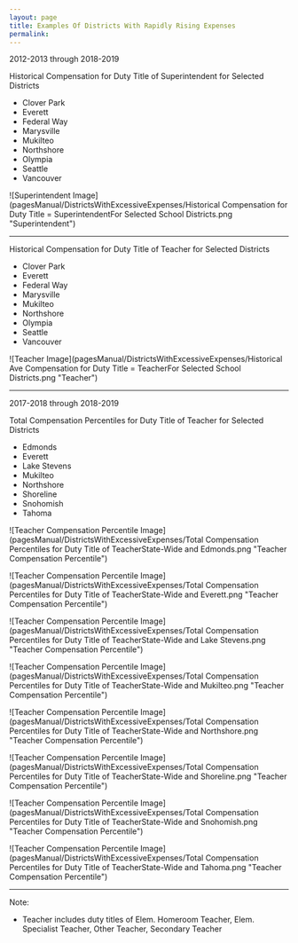 ```yaml
---
layout: page
title: Examples Of Districts With Rapidly Rising Expenses
permalink:
---
```



2012-2013 through 2018-2019


Historical Compensation for Duty Title of Superintendent for Selected Districts
- Clover Park
- Everett
- Federal Way
- Marysville
- Mukilteo
- Northshore
- Olympia
- Seattle
- Vancouver

![Superintendent Image](pagesManual/DistrictsWithExcessiveExpenses/Historical Compensation for Duty Title = SuperintendentFor Selected School Districts.png "Superintendent")

___

Historical Compensation for Duty Title of Teacher for Selected Districts
- Clover Park
- Everett
- Federal Way
- Marysville
- Mukilteo
- Northshore
- Olympia
- Seattle
- Vancouver

![Teacher Image](pagesManual/DistrictsWithExcessiveExpenses/Historical Ave Compensation for Duty Title = TeacherFor Selected School Districts.png "Teacher")

___



2017-2018 through 2018-2019


Total Compensation Percentiles for Duty Title of Teacher for Selected Districts
- Edmonds
- Everett
- Lake Stevens
- Mukilteo
- Northshore
- Shoreline
- Snohomish
- Tahoma

![Teacher Compensation Percentile Image](pagesManual/DistrictsWithExcessiveExpenses/Total Compensation Percentiles for Duty Title of TeacherState-Wide and Edmonds.png "Teacher Compensation Percentile")

![Teacher Compensation Percentile Image](pagesManual/DistrictsWithExcessiveExpenses/Total Compensation Percentiles for Duty Title of TeacherState-Wide and Everett.png "Teacher Compensation Percentile")

![Teacher Compensation Percentile Image](pagesManual/DistrictsWithExcessiveExpenses/Total Compensation Percentiles for Duty Title of TeacherState-Wide and Lake Stevens.png "Teacher Compensation Percentile")

![Teacher Compensation Percentile Image](pagesManual/DistrictsWithExcessiveExpenses/Total Compensation Percentiles for Duty Title of TeacherState-Wide and Mukilteo.png "Teacher Compensation Percentile")

![Teacher Compensation Percentile Image](pagesManual/DistrictsWithExcessiveExpenses/Total Compensation Percentiles for Duty Title of TeacherState-Wide and Northshore.png "Teacher Compensation Percentile")

![Teacher Compensation Percentile Image](pagesManual/DistrictsWithExcessiveExpenses/Total Compensation Percentiles for Duty Title of TeacherState-Wide and Shoreline.png "Teacher Compensation Percentile")

![Teacher Compensation Percentile Image](pagesManual/DistrictsWithExcessiveExpenses/Total Compensation Percentiles for Duty Title of TeacherState-Wide and Snohomish.png "Teacher Compensation Percentile")

![Teacher Compensation Percentile Image](pagesManual/DistrictsWithExcessiveExpenses/Total Compensation Percentiles for Duty Title of TeacherState-Wide and Tahoma.png "Teacher Compensation Percentile")

___

Note:
- Teacher includes duty titles of Elem. Homeroom Teacher, Elem. Specialist Teacher, Other Teacher, Secondary Teacher

